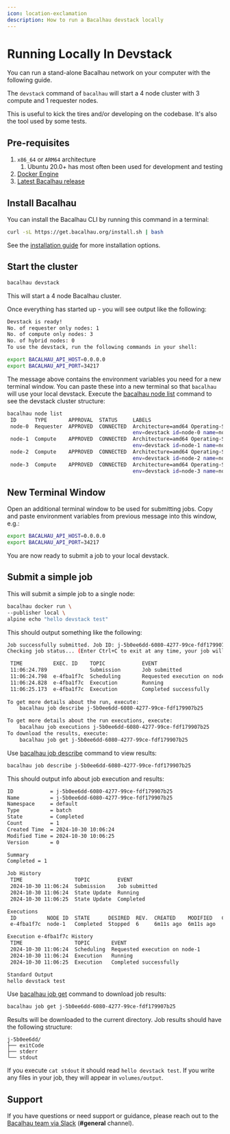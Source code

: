 ```yaml
---
icon: location-exclamation
description: How to run a Bacalhau devstack locally
---
```


# Running Locally In Devstack

You can run a stand-alone Bacalhau network on your computer with the following guide.

The `devstack` command of `bacalhau` will start a 4 node cluster with 3 compute and 1 requester nodes.

This is useful to kick the tires and/or developing on the codebase. It's also the tool used by some tests.

## Pre-requisites

1. `x86_64` or `ARM64` architecture
   1. Ubuntu 20.0+ has most often been used for development and testing
2. [Docker Engine](https://docs.docker.com/get-docker/)
3. [Latest Bacalhau release](broken-reference)

## Install Bacalhau

You can install the Bacalhau CLI by running this command in a terminal:

```bash
curl -sL https://get.bacalhau.org/install.sh | bash
```

See the [installation guide](broken-reference) for more installation options.

## Start the cluster

```bash
bacalhau devstack
```

This will start a 4 node Bacalhau cluster.

Once everything has started up - you will see output like the following:

```bash
Devstack is ready!
No. of requester only nodes: 1
No. of compute only nodes: 3
No. of hybrid nodes: 0
To use the devstack, run the following commands in your shell:

export BACALHAU_API_HOST=0.0.0.0
export BACALHAU_API_PORT=34217
```

The message above contains the environment variables you need for a new terminal window. You can paste these into a new terminal so that `bacalhau` will use your local devstack. Execute the [bacalhau node list](broken-reference) command to see the devstack cluster structure:

```bash
bacalhau node list
 ID      TYPE       APPROVAL  STATUS     LABELS                                              CPU     MEMORY      DISK         GPU  
 node-0  Requester  APPROVED  CONNECTED  Architecture=amd64 Operating-System=linux                                                 
                                         env=devstack id=node-0 name=node-0                                                        
 node-1  Compute    APPROVED  CONNECTED  Architecture=amd64 Operating-System=linux           1.4 /   2.7 GB /    13.1 GB /    0 /  
                                         env=devstack id=node-1 name=node-1                  1.4     2.7 GB      13.1 GB      0    
 node-2  Compute    APPROVED  CONNECTED  Architecture=amd64 Operating-System=linux           1.4 /   2.7 GB /    13.1 GB /    0 /  
                                         env=devstack id=node-2 name=node-2                  1.4     2.7 GB      13.1 GB      0    
 node-3  Compute    APPROVED  CONNECTED  Architecture=amd64 Operating-System=linux           1.4 /   2.7 GB /    13.1 GB /    0 /  
                                         env=devstack id=node-3 name=node-3                  1.4     2.7 GB      13.1 GB      0    
```

## New Terminal Window

Open an additional terminal window to be used for submitting jobs. Copy and paste environment variables from previous message into this window, e.g.:

```bash
export BACALHAU_API_HOST=0.0.0.0
export BACALHAU_API_PORT=34217
```

You are now ready to submit a job to your local devstack.

## Submit a simple job

This will submit a simple job to a single node:

```bash
bacalhau docker run \
--publisher local \
alpine echo "hello devstack test"
```

This should output something like the following:

```bash
Job successfully submitted. Job ID: j-5b0ee6dd-6080-4277-99ce-fdf179907b25
Checking job status... (Enter Ctrl+C to exit at any time, your job will continue running):

 TIME          EXEC. ID    TOPIC            EVENT         
 11:06:24.789              Submission       Job submitted 
 11:06:24.798  e-4fba1f7c  Scheduling       Requested execution on node-1 
 11:06:24.828  e-4fba1f7c  Execution        Running 
 11:06:25.173  e-4fba1f7c  Execution        Completed successfully 
                                             
To get more details about the run, execute:
	bacalhau job describe j-5b0ee6dd-6080-4277-99ce-fdf179907b25

To get more details about the run executions, execute:
	bacalhau job executions j-5b0ee6dd-6080-4277-99ce-fdf179907b25
To download the results, execute:
	bacalhau job get j-5b0ee6dd-6080-4277-99ce-fdf179907b25

```

Use [bacalhau job describe](broken-reference) command to view results:

```bash
bacalhau job describe j-5b0ee6dd-6080-4277-99ce-fdf179907b25
```

This should output info about job execution and results:

```bash
ID            = j-5b0ee6dd-6080-4277-99ce-fdf179907b25
Name          = j-5b0ee6dd-6080-4277-99ce-fdf179907b25
Namespace     = default
Type          = batch
State         = Completed
Count         = 1
Created Time  = 2024-10-30 10:06:24
Modified Time = 2024-10-30 10:06:25
Version       = 0

Summary
Completed = 1

Job History
 TIME                 TOPIC         EVENT         
 2024-10-30 11:06:24  Submission    Job submitted 
 2024-10-30 11:06:24  State Update  Running       
 2024-10-30 11:06:25  State Update  Completed     

Executions
 ID          NODE ID  STATE      DESIRED  REV.  CREATED    MODIFIED   COMMENT 
 e-4fba1f7c  node-1   Completed  Stopped  6     6m11s ago  6m11s ago          

Execution e-4fba1f7c History
 TIME                 TOPIC       EVENT                         
 2024-10-30 11:06:24  Scheduling  Requested execution on node-1 
 2024-10-30 11:06:24  Execution   Running                       
 2024-10-30 11:06:25  Execution   Completed successfully        

Standard Output
hello devstack test
```

Use [bacalhau job get](broken-reference) command to download job results:

```bash
bacalhau job get j-5b0ee6dd-6080-4277-99ce-fdf179907b25
```

Results will be downloaded to the current directory. Job results should have the following structure:

```
j-5b0ee6dd/
├── exitCode
├── stderr
└── stdout
```

If you execute `cat stdout` it should read `hello devstack test`. If you write any files in your job, they will appear in `volumes/output`.

## Support <a href="#support" id="support"></a>

If you have questions or need support or guidance, please reach out to the [Bacalhau team via Slack](https://bacalhauproject.slack.com/ssb/redirect) (**#general** channel).
